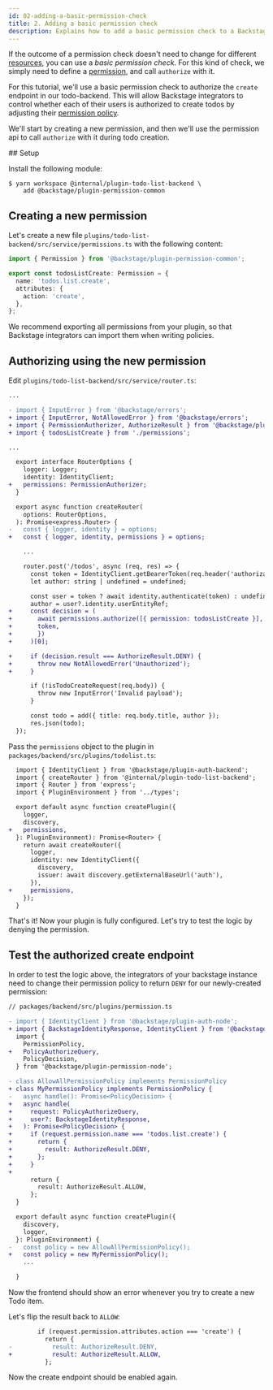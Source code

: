 ```yaml
---
id: 02-adding-a-basic-permission-check
title: 2. Adding a basic permission check
description: Explains how to add a basic permission check to a Backstage plugin
---
```


If the outcome of a permission check doesn't need to change for different [resources](../concepts.md#resources-and-rules), you can use a _basic permission check_. For this kind of check, we simply need to define a [permission](../concepts.md#resources-and-rules), and call `authorize` with it.

For this tutorial, we'll use a basic permission check to authorize the `create` endpoint in our todo-backend. This will allow Backstage integrators to control whether each of their users is authorized to create todos by adjusting their [permission policy](../concepts.md#policy).

We'll start by creating a new permission, and then we'll use the permission api to call `authorize` with it during todo creation.

## Setup

Install the following module:

```
$ yarn workspace @internal/plugin-todo-list-backend \
    add @backstage/plugin-permission-common
```

## Creating a new permission

Let's create a new file `plugins/todo-list-backend/src/service/permissions.ts` with the following content:

```typescript
import { Permission } from '@backstage/plugin-permission-common';

export const todosListCreate: Permission = {
  name: 'todos.list.create',
  attributes: {
    action: 'create',
  },
};
```

We recommend exporting all permissions from your plugin, so that Backstage integrators can import them when writing policies.

## Authorizing using the new permission

Edit `plugins/todo-list-backend/src/service/router.ts`:

```diff
...

- import { InputError } from '@backstage/errors';
+ import { InputError, NotAllowedError } from '@backstage/errors';
+ import { PermissionAuthorizer, AuthorizeResult } from '@backstage/plugin-permission-common';
+ import { todosListCreate } from './permissions';

...

  export interface RouterOptions {
    logger: Logger;
    identity: IdentityClient;
+   permissions: PermissionAuthorizer;
  }

  export async function createRouter(
    options: RouterOptions,
  ): Promise<express.Router> {
-   const { logger, identity } = options;
+   const { logger, identity, permissions } = options;

    ...

    router.post('/todos', async (req, res) => {
      const token = IdentityClient.getBearerToken(req.header('authorization'));
      let author: string | undefined = undefined;

      const user = token ? await identity.authenticate(token) : undefined;
      author = user?.identity.userEntityRef;
+     const decision = (
+       await permissions.authorize([{ permission: todosListCreate }], {
+       token,
+       })
+     )[0];

+     if (decision.result === AuthorizeResult.DENY) {
+       throw new NotAllowedError('Unauthorized');
+     }

      if (!isTodoCreateRequest(req.body)) {
        throw new InputError('Invalid payload');
      }

      const todo = add({ title: req.body.title, author });
      res.json(todo);
  });
```

Pass the `permissions` object to the plugin in `packages/backend/src/plugins/todolist.ts`:

```diff
  import { IdentityClient } from '@backstage/plugin-auth-backend';
  import { createRouter } from '@internal/plugin-todo-list-backend';
  import { Router } from 'express';
  import { PluginEnvironment } from '../types';

  export default async function createPlugin({
    logger,
    discovery,
+   permissions,
  }: PluginEnvironment): Promise<Router> {
    return await createRouter({
      logger,
      identity: new IdentityClient({
        discovery,
        issuer: await discovery.getExternalBaseUrl('auth'),
      }),
+     permissions,
    });
  }
```

That's it! Now your plugin is fully configured. Let's try to test the logic by denying the permission.

## Test the authorized create endpoint

In order to test the logic above, the integrators of your backstage instance need to change their permission policy to return `DENY` for our newly-created permission:

```diff
// packages/backend/src/plugins/permission.ts

- import { IdentityClient } from '@backstage/plugin-auth-node';
+ import { BackstageIdentityResponse, IdentityClient } from '@backstage/plugin-auth-node';
  import {
    PermissionPolicy,
+   PolicyAuthorizeQuery,
    PolicyDecision,
  } from '@backstage/plugin-permission-node';

- class AllowAllPermissionPolicy implements PermissionPolicy
+ class MyPermissionPolicy implements PermissionPolicy {
-   async handle(): Promise<PolicyDecision> {
+   async handle(
+     request: PolicyAuthorizeQuery,
+     user?: BackstageIdentityResponse,
+   ): Promise<PolicyDecision> {
+     if (request.permission.name === 'todos.list.create') {
+       return {
+         result: AuthorizeResult.DENY,
+       };
+     }
+
      return {
        result: AuthorizeResult.ALLOW,
      };
  }

  export default async function createPlugin({
    discovery,
    logger,
  }: PluginEnvironment) {
-   const policy = new AllowAllPermissionPolicy();
+   const policy = new MyPermissionPolicy();
    ...

  }
```

Now the frontend should show an error whenever you try to create a new Todo item.

Let's flip the result back to `ALLOW`:

```diff
        if (request.permission.attributes.action === 'create') {
          return {
-           result: AuthorizeResult.DENY,
+           result: AuthorizeResult.ALLOW,
          };
```

Now the create endpoint should be enabled again.
